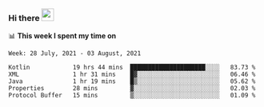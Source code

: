 ### Hi there <a href="https://www.gautamkrishnar.com/"><img src="https://media.giphy.com/media/hvRJCLFzcasrR4ia7z/giphy.gif" width="25px"></a>

📊 **This week I spent my time on**

<!--START_SECTION:waka-->
```text
Week: 28 July, 2021 - 03 August, 2021

Kotlin            19 hrs 44 mins  █████████████████████░░░░   83.73 % 
XML               1 hr 31 mins    █▓░░░░░░░░░░░░░░░░░░░░░░░   06.46 % 
Java              1 hr 19 mins    █▒░░░░░░░░░░░░░░░░░░░░░░░   05.62 % 
Properties        28 mins         ▓░░░░░░░░░░░░░░░░░░░░░░░░   02.03 % 
Protocol Buffer   15 mins         ▒░░░░░░░░░░░░░░░░░░░░░░░░   01.09 % 
```
<!--END_SECTION:waka-->
